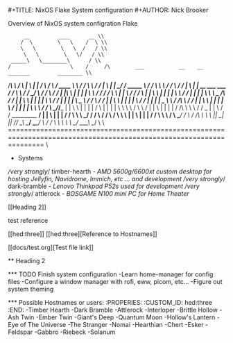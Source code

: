 #+TITLE: NixOS Flake System configuration
#+AUTHOR: Nick Brooker

Overview of NixOS system configration Flake

         __         ____      __ \\
        /  \        \   \    /  \ \\
        \   \        \   \  /   / \\
         \   \        \   \/   / \\
     _____\   \________\      / \\
    /                   \    /     /\        ___           __    __                       _______         ________ \\
   /_____________________\   \    /  \      |   \         |  |  /  \                     /       \       /  ____  \ \\
           /   /          \   \  /   /      |    \        |  |  \__/                    /  _____  \     /  /    \  \ \\
          /   /            \   \/   /       |     \       |  |   __   ___        ___   /  /     \  \   /  /      \_/ \\
 ________/   /              \  /   /_____   |  |\  \      |  |  |  |  \  \      /  /  /  /       \  \  | | \\
/           /                \/          \  |  | \  \     |  |  |  |   \  \    /  /   |  |       |  |  \  \ \\
\______    /\                /   ________/  |  |  \  \    |  |  |  |    \  \  /  /    |  |       |  |   \  \_____ \\
      /   /  \              /   /           |  |   \  \   |  |  |  |     \  \/  /     |  |       |  |    \_____  \ \\
     /   /\   \            /   /            |  |    \  \  |  |  |  |      \    /      |  |       |  |          \  \ \\
    /   /  \   \__________/___/_______      |  |     \  \ |  |  |  |      /    \      |  |       |  |           \  \ \\
    \  /    \   \                    /      |  |      \  \|  |  |  |     /  /\  \     \  \       /  /   _        | | \\
     \/     /    \_________   ______/       |  |       \     |  |  |    /  /  \  \     \  \_____/  /   / \      /  / \\
           /      \       \   \             |  |        \    |  |  |   /  /    \  \     \         /    \  \____/  / \\
          /   /\   \       \   \            |__|         \___|  |__|  /__/      \__\     \_______/      \________/ \\
         /   /  \   \       \   \ \\
         \__/    \___\       \__/ \\
\\
===================================================================================================================== \\

* Systems

*/very strongly*/ timber-hearth *- AMD 5600g/6600xt custom desktop for hosting Jellyfin, Navidrome, Immich, etc ... and development*
*/very strongly*/ dark-bramble *- Lenovo Thinkpad P52s used for development*
*/very strongly*/ attlerock *- BOSGAME N100 mini PC for Home Theater*

[[Heading 2]]

test reference

[[hed:three]]
[[hed:three][Reference to Hostnames]]

[[docs/test.org][Test file link]]

** Heading 2

*** TODO Finish system configuration
-Learn home-manager for config files
-Configure a window manager with rofi, eww, picom, etc...
-Figure out system theming

*** Possible Hostnames or users:
:PROPERIES:
:CUSTOM_ID: hed:three
:END:
-Timber Hearth
-Dark Bramble
-Attlerock
-Interloper
-Brittle Hollow
-Ash Twin
-Ember Twin
-Giant's Deep
-Quantum Moon
-Hollow's Lantern
-Eye of The Universe
-The Stranger
-Nomai
-Hearthian
-Chert
-Esker
-Feldspar
-Gabbro
-Riebeck
-Solanum